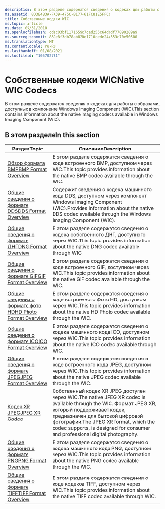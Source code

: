 ```yaml
---
description: В этом разделе содержатся сведения о кодеках для работы с образами, доступных в компоненте Windows Imaging Component (WIC).
ms.assetid: 8D3E4B3A-FA39-475C-B177-61FC81E5FFCC
title: Собственные кодеки WIC
ms.topic: article
ms.date: 05/31/2018
ms.openlocfilehash: cdac03bf1171659c7cad255c64dcdf77890289a9
ms.sourcegitcommit: 831e8f3db78ab820e1710cede244553c70e50500
ms.translationtype: MT
ms.contentlocale: ru-RU
ms.lasthandoff: 01/08/2021
ms.locfileid: "105702781"
---
```

# <a name="native-wic-codecs"></a><span data-ttu-id="8e3c3-103">Собственные кодеки WIC</span><span class="sxs-lookup"><span data-stu-id="8e3c3-103">Native WIC Codecs</span></span>

<span data-ttu-id="8e3c3-104">В этом разделе содержатся сведения о кодеках для работы с образами, доступных в компоненте Windows Imaging Component (WIC).</span><span class="sxs-lookup"><span data-stu-id="8e3c3-104">This section contains information about the native imaging codecs available in Windows Imaging Component (WIC).</span></span>

## <a name="in-this-section"></a><span data-ttu-id="8e3c3-105">В этом разделе</span><span class="sxs-lookup"><span data-stu-id="8e3c3-105">In this section</span></span>



| <span data-ttu-id="8e3c3-106">Раздел</span><span class="sxs-lookup"><span data-stu-id="8e3c3-106">Topic</span></span>                                                              | <span data-ttu-id="8e3c3-107">Описание</span><span class="sxs-lookup"><span data-stu-id="8e3c3-107">Description</span></span>                                                                                                                                                                    |
|--------------------------------------------------------------------|--------------------------------------------------------------------------------------------------------------------------------------------------------------------------------|
| [<span data-ttu-id="8e3c3-108">Обзор формата BMP</span><span class="sxs-lookup"><span data-stu-id="8e3c3-108">BMP Format Overview</span></span>](bmp-format-overview.md)<br/>          | <span data-ttu-id="8e3c3-109">В этом разделе содержатся сведения о коде встроенного BMP, доступном через WIC.</span><span class="sxs-lookup"><span data-stu-id="8e3c3-109">This topic provides information about the native BMP codec available through the WIC.</span></span> <br/>                                                                              |
| [<span data-ttu-id="8e3c3-110">Общие сведения о формате DDS</span><span class="sxs-lookup"><span data-stu-id="8e3c3-110">DDS Format Overview</span></span>](dds-format-overview.md)<br/>          | <span data-ttu-id="8e3c3-111">Содержит сведения о кодека машинного кода DDS, доступном через компонент Windows Imaging Component (WIC).</span><span class="sxs-lookup"><span data-stu-id="8e3c3-111">Provides information about the native DDS codec available through the Windows Imaging Component (WIC).</span></span> <br/>                                                             |
| [<span data-ttu-id="8e3c3-112">Общие сведения о формате ДНГ</span><span class="sxs-lookup"><span data-stu-id="8e3c3-112">DNG Format Overview</span></span>](dng-format-overview.md)<br/>          | <span data-ttu-id="8e3c3-113">В этом разделе содержатся сведения о кодека собственного ДНГ, доступного через WIC.</span><span class="sxs-lookup"><span data-stu-id="8e3c3-113">This topic provides information about the native DNG codec available through WIC.</span></span> <br/>                                                                                  |
| [<span data-ttu-id="8e3c3-114">Общие сведения о формате GIF</span><span class="sxs-lookup"><span data-stu-id="8e3c3-114">GIF Format Overview</span></span>](gif-format-overview.md)<br/>          | <span data-ttu-id="8e3c3-115">В этом разделе содержатся сведения о коде встроенного GIF, доступном через WIC.</span><span class="sxs-lookup"><span data-stu-id="8e3c3-115">This topic provides information about the native GIF codec available through the WIC.</span></span> <br/>                                                                              |
| [<span data-ttu-id="8e3c3-116">Общие сведения о формате фото HD</span><span class="sxs-lookup"><span data-stu-id="8e3c3-116">HD Photo Format Overview</span></span>](hdphoto-format-overview.md)<br/> | <span data-ttu-id="8e3c3-117">В этом разделе содержатся сведения о коде встроенного Фото HD, доступном через WIC.</span><span class="sxs-lookup"><span data-stu-id="8e3c3-117">This topic provides information about the native HD Photo codec available through the WIC.</span></span> <br/>                                                                         |
| [<span data-ttu-id="8e3c3-118">Общие сведения о формате ICO</span><span class="sxs-lookup"><span data-stu-id="8e3c3-118">ICO Format Overview</span></span>](ico-format-overview.md)<br/>          | <span data-ttu-id="8e3c3-119">В этом разделе содержатся сведения о кодека машинного кода ICO, доступном через WIC.</span><span class="sxs-lookup"><span data-stu-id="8e3c3-119">This topic provides information about the native ICO codec available through WIC.</span></span> <br/>                                                                                  |
| [<span data-ttu-id="8e3c3-120">Общие сведения о формате JPEG</span><span class="sxs-lookup"><span data-stu-id="8e3c3-120">JPEG Format Overview</span></span>](jpeg-format-overview.md)<br/>        | <span data-ttu-id="8e3c3-121">В этом разделе содержатся сведения о коде встроенного кода JPEG, доступном через WIC.</span><span class="sxs-lookup"><span data-stu-id="8e3c3-121">This topic provides information about the native JPEG codec available through the WIC.</span></span> <br/>                                                                             |
| [<span data-ttu-id="8e3c3-122">Кодек XR JPEG</span><span class="sxs-lookup"><span data-stu-id="8e3c3-122">JPEG XR Codec</span></span>](jpeg-xr-codec.md)<br/>                      | <span data-ttu-id="8e3c3-123">Собственный кодек XR JPEG доступен через WIC.</span><span class="sxs-lookup"><span data-stu-id="8e3c3-123">The native JPEG XR codec is available through the WIC.</span></span> <span data-ttu-id="8e3c3-124">Формат JPEG XR, который поддерживает кодек, предназначен для бытовой цифровой фотографии.</span><span class="sxs-lookup"><span data-stu-id="8e3c3-124">The JPEG XR format, which the codec supports, is designed for consumer and professional digital photography.</span></span><br/> |
| [<span data-ttu-id="8e3c3-125">Общие сведения о формате PNG</span><span class="sxs-lookup"><span data-stu-id="8e3c3-125">PNG Format Overview</span></span>](png-format-overview.md)<br/>          | <span data-ttu-id="8e3c3-126">В этом разделе содержатся сведения о кодека машинного кода PNG, доступном через WIC.</span><span class="sxs-lookup"><span data-stu-id="8e3c3-126">This topic provides information about the native PNG codec available through the WIC.</span></span> <br/>                                                                              |
| [<span data-ttu-id="8e3c3-127">Общие сведения о формате TIFF</span><span class="sxs-lookup"><span data-stu-id="8e3c3-127">TIFF Format Overview</span></span>](tiff-format-overview.md)<br/>        | <span data-ttu-id="8e3c3-128">В этом разделе содержатся сведения о коде кодеков TIFF, доступном через WIC.</span><span class="sxs-lookup"><span data-stu-id="8e3c3-128">This topic provides information about the native TIFF codec available through WIC.</span></span> <br/>                                                                                 |



 

 

 




